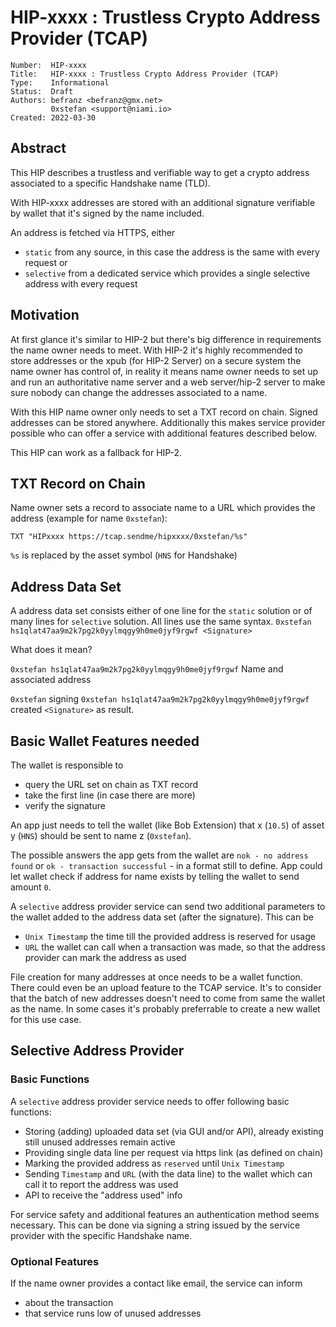 # HIP-xxxx : Trustless Crypto Address Provider (TCAP)

```
Number:  HIP-xxxx
Title:   HIP-xxxx : Trustless Crypto Address Provider (TCAP)
Type:    Informational
Status:  Draft
Authors: befranz <befranz@gmx.net>
         0xstefan <support@niami.io>
Created: 2022-03-30
```

## Abstract

This HIP describes a trustless and verifiable way to get a crypto address associated to a specific Handshake name (TLD).

With HIP-xxxx addresses are stored with an additional signature verifiable by wallet that it's signed by the name included.

An address is fetched via HTTPS, either
- `static`    from any source, in this case the address is the same with every request or
- `selective` from a dedicated service which provides a single selective address with every request

## Motivation

At first glance it's similar to HIP-2 but there's big difference in requirements the name owner needs to meet. With HIP-2 it's highly recommended to store addresses or the xpub (for HIP-2 Server) on a secure system the name owner has control of, in reality it means name owner needs to set up and run an authoritative name server and a web server/hip-2 server to make sure nobody can change the addresses associated to a name.

With this HIP name owner only needs to set a TXT record on chain. Signed addresses can be stored anywhere. Additionally this makes service provider possible who can offer a service with additional features described below.

This HIP can work as a fallback for HIP-2.

## TXT Record on Chain

Name owner sets a record to associate name to a URL which provides the address (example for name `0xstefan`):

```TXT "HIPxxxx https://tcap.sendme/hipxxxx/0xstefan/%s"```

`%s` is replaced by the asset symbol (`HNS` for Handshake)

## Address Data Set

A address data set consists either of one line for the `static` solution or of many lines for `selective` solution. All lines use the same syntax.
```0xstefan hs1qlat47aa9m2k7pg2k0yylmqgy9h0me0jyf9rgwf <Signature>```

What does it mean?

`0xstefan hs1qlat47aa9m2k7pg2k0yylmqgy9h0me0jyf9rgwf` Name and associated address

`0xstefan` signing `0xstefan hs1qlat47aa9m2k7pg2k0yylmqgy9h0me0jyf9rgwf` created `<Signature>` as result.

## Basic Wallet Features needed

The wallet is responsible to
- query the URL set on chain as TXT record
- take the first line (in case there are more)
- verify the signature

An app just needs to tell the wallet (like Bob Extension) that x (`10.5`) of asset y (`HNS`) should be sent to name z (`0xstefan`).

The possible answers the app gets from the wallet are `nok - no address found` or `ok - transaction successful` - in a format still to define. App could let wallet check if address for name exists by telling the wallet to send amount `0`.

A `selective` address provider service can send two additional parameters to the wallet added to the address data set (after the signature). This can be

- `Unix Timestamp` the time till the provided address is reserved for usage
- `URL` the wallet can call when a transaction was made, so that the address provider can mark the address as used

File creation for many addresses at once needs to be a wallet function. There could even be an upload feature to the TCAP service. It's to consider that the batch of new addresses doesn't need to come from same the wallet as the name. In some cases it's probably preferrable to create a new wallet for this use case.

## Selective Address Provider

### Basic Functions

A `selective` address provider service needs to offer following basic functions:
- Storing (adding) uploaded data set (via GUI and/or API), already existing still unused addresses remain active
- Providing single data line per request via https link (as defined on chain)
- Marking the provided address as `reserved` until `Unix Timestamp`
- Sending `Timestamp` and `URL` (with the data line) to the wallet which can call it to report the address was used
- API to receive the "address used" info

For service safety and additional features an authentication method seems necessary. This can be done via signing a string issued by the service provider with the specific Handshake name.

### Optional Features
If the name owner provides a contact like email, the service can inform
- about the transaction
- that service runs low of unused addresses
